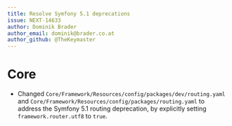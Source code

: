 ```yaml
---
title: Resolve Symfony 5.1 deprecations
issue: NEXT-14633
author: Dominik Brader
author_email: dominik@brader.co.at
author_github: @TheKeymaster
---
```

# Core
* Changed `Core/Framework/Resources/config/packages/dev/routing.yaml` and `Core/Framework/Resources/config/packages/routing.yaml` to address the Symfony 5.1 routing deprecation, by explicitly setting `framework.router.utf8` to `true`.
